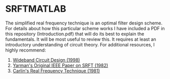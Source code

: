 # SRFTMATLAB

The simplified real frequency technique is an optimal filter design scheme. For
details about how this particular scheme works I have included a PDF in this
repository (Introduction.pdf) that will do its best to explain the fundamentals.
It will be most useful to review this. It requires at least an introductory
understanding of circuit theory. For additional resources, I highly recommend:

1. [Wideband Circuit Design (1998)][wcd]
1. [Yarman's Original IEEE Paper on SRFT (1982)][srft]
1. [Carlin's Real Frequency Technique (1981)][optimum]

[wcd]: http://www.worldcat.org/title/wideband-circuit-design/oclc/37213459
[srft]: http://dx.doi.org/10.1109/TMTT.1982.1131411
[optimum]: http://dx.doi.org/10.1109/TCS.1981.1085001
